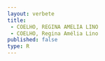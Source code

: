 ```yaml
---
layout: verbete
title:
 - COELHO, REGINA AMELIA LINO
 - COELHO, Regina Amélia Lino
published: false
type: R
---
```


